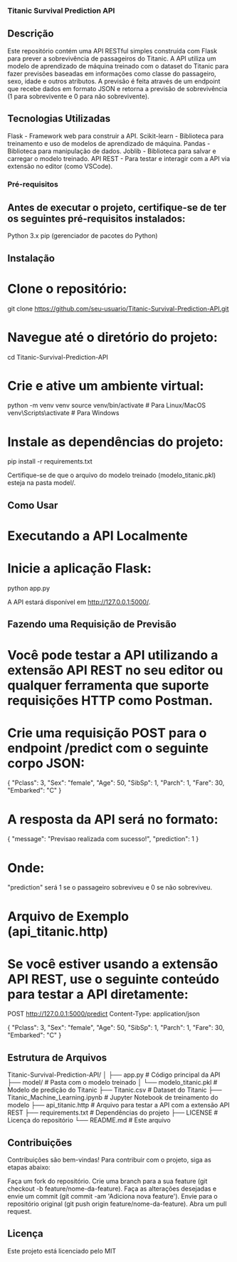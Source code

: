 ### Titanic Survival Prediction API
## Descrição

Este repositório contém uma API RESTful simples construída com Flask para prever a sobrevivência de passageiros do Titanic. A API utiliza um modelo de aprendizado de máquina treinado com o dataset do Titanic para fazer previsões baseadas em informações como classe do passageiro, sexo, idade e outros atributos. A previsão é feita através de um endpoint que recebe dados em formato JSON e retorna a previsão de sobrevivência (1 para sobrevivente e 0 para não sobrevivente).

## Tecnologias Utilizadas

Flask - Framework web para construir a API.
Scikit-learn - Biblioteca para treinamento e uso de modelos de aprendizado de máquina.
Pandas - Biblioteca para manipulação de dados.
Joblib - Biblioteca para salvar e carregar o modelo treinado.
API REST - Para testar e interagir com a API via extensão no editor (como VSCode).

### Pré-requisitos

## Antes de executar o projeto, certifique-se de ter os seguintes pré-requisitos instalados:

Python 3.x
pip (gerenciador de pacotes do Python)

## Instalação

# Clone o repositório:

git clone https://github.com/seu-usuario/Titanic-Survival-Prediction-API.git

# Navegue até o diretório do projeto:

cd Titanic-Survival-Prediction-API

# Crie e ative um ambiente virtual:

python -m venv venv
source venv/bin/activate  # Para Linux/MacOS
venv\Scripts\activate     # Para Windows

# Instale as dependências do projeto:

pip install -r requirements.txt

Certifique-se de que o arquivo do modelo treinado (modelo_titanic.pkl) esteja na pasta model/.

## Como Usar

# Executando a API Localmente
# Inicie a aplicação Flask:

python app.py

A API estará disponível em http://127.0.0.1:5000/.

## Fazendo uma Requisição de Previsão

# Você pode testar a API utilizando a extensão API REST no seu editor ou qualquer ferramenta que suporte requisições HTTP como Postman.
# Crie uma requisição POST para o endpoint /predict com o seguinte corpo JSON:

{
  "Pclass": 3,
  "Sex": "female",
  "Age": 50,
  "SibSp": 1,
  "Parch": 1,
  "Fare": 30,
  "Embarked": "C"
}

# A resposta da API será no formato:

{
  "message": "Previsao realizada com sucesso!",
  "prediction": 1
}

# Onde:

"prediction" será 1 se o passageiro sobreviveu e 0 se não sobreviveu.

# Arquivo de Exemplo (api_titanic.http)
# Se você estiver usando a extensão API REST, use o seguinte conteúdo para testar a API diretamente:

POST http://127.0.0.1:5000/predict
Content-Type: application/json

{
  "Pclass": 3,
  "Sex": "female",
  "Age": 50,
  "SibSp": 1,
  "Parch": 1,
  "Fare": 30,
  "Embarked": "C"
}

## Estrutura de Arquivos

Titanic-Survival-Prediction-API/
│
├── app.py                    # Código principal da API
├── model/                     # Pasta com o modelo treinado
│   └── modelo_titanic.pkl     # Modelo de predição do Titanic
├── Titanic.csv               # Dataset do Titanic
├── Titanic_Machine_Learning.ipynb  # Jupyter Notebook de treinamento do modelo
├── api_titanic.http          # Arquivo para testar a API com a extensão API REST
├── requirements.txt          # Dependências do projeto
├── LICENSE                   # Licença do repositório
└── README.md                 # Este arquivo

## Contribuições

Contribuições são bem-vindas! Para contribuir com o projeto, siga as etapas abaixo:

Faça um fork do repositório.
Crie uma branch para a sua feature (git checkout -b feature/nome-da-feature).
Faça as alterações desejadas e envie um commit (git commit -am 'Adiciona nova feature').
Envie para o repositório original (git push origin feature/nome-da-feature).
Abra um pull request.

## Licença
Este projeto está licenciado pelo MIT